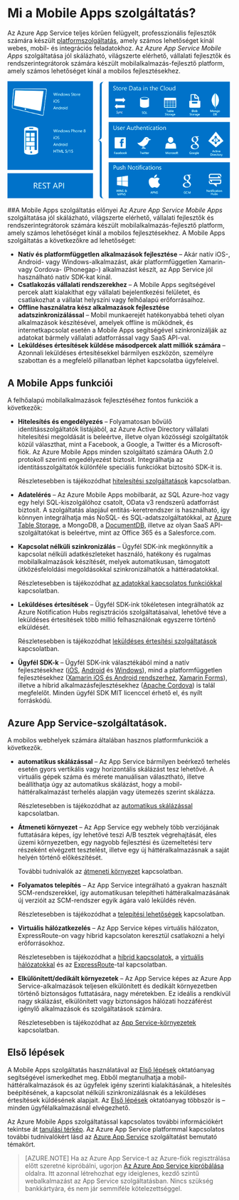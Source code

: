<properties
    pageTitle="Mi a Mobile Apps szolgáltatás?"
    description="Ismerje meg, milyen előnyökkel jár az App Service szolgáltatás bevezetése vállalati mobilalkalmazásai számára."
    services="app-service\mobile"
    documentationCenter=""
    authors="adrianhall"
    manager="yochayk"
    editor=""/>

<tags
    ms.service="app-service-mobile"
    ms.workload="na"
    ms.tgt_pltfrm="mobile-multiple"
    ms.devlang="na"
    ms.topic="hero-article"
    ms.date="05/03/2016"
    ms.author="adrianha"/>


# <a name="getting-started"> </a>Mi a Mobile Apps szolgáltatás?

Az Azure App Service teljes körűen felügyelt, professzionális fejlesztők számára készült [platformszolgáltatás](https://azure.microsoft.com/overview/what-is-paas/), amely számos lehetőséget kínál webes, mobil- és integrációs feladatokhoz. Az *Azure App Service* *Mobile Apps* szolgáltatása jól skálázható, világszerte elérhető, vállalati fejlesztők és rendszerintegrátorok számára készült mobilalkalmazás-fejlesztő platform, amely számos lehetőséget kínál a mobilos fejlesztésekhez.

![Mobile Apps](./media/app-service-mobile-value-prop/overview.png)

##A Mobile Apps szolgáltatás előnyei
Az *Azure App Service* *Mobile Apps* szolgáltatása jól skálázható, világszerte elérhető, vállalati fejlesztők és rendszerintegrátorok számára készült mobilalkalmazás-fejlesztő platform, amely számos lehetőséget kínál a mobilos fejlesztésekhez. A Mobile Apps szolgáltatás a következőkre ad lehetőséget:

- **Natív és platformfüggetlen alkalmazások fejlesztése** – Akár natív iOS-, Android- vagy Windows-alkalmazást, akár platformfüggetlen Xamarin- vagy Cordova- (Phonegap-) alkalmazást készít, az App Service jól használható natív SDK-kat kínál.
- **Csatlakozás vállalati rendszerekhez** – A Mobile Apps segítségével percek alatt kialakíthat egy vállalati bejelentkezési felületet, és csatlakozhat a vállalat helyszíni vagy felhőalapú erőforrásaihoz.
- **Offline használatra kész alkalmazások fejlesztése adatszinkronizálással** – Mobil munkaerejét hatékonyabbá teheti olyan alkalmazások készítésével, amelyek offline is működnek, és internetkapcsolat esetén a Mobile Apps segítségével szinkronizálják az adatokat bármely vállalati adatforrással vagy SaaS API-val.
- **Leküldéses értesítések küldése másodpercek alatt milliók számára** – Azonnali leküldéses értesítésekkel bármilyen eszközön, személyre szabottan és a megfelelő pillanatban léphet kapcsolatba ügyfeleivel.

## A Mobile Apps funkciói
A felhőalapú mobilalkalmazások fejlesztéséhez fontos funkciók a következők:

- **Hitelesítés és engedélyezés** – Folyamatosan bővülő identitásszolgáltatók listájából, az Azure Active Directory vállalati hitelesítési megoldását is beleértve, illetve olyan közösségi szolgáltatók közül választhat, mint a Facebook, a Google, a Twitter és a Microsoft-fiók.  Az Azure Mobile Apps minden szolgáltató számára OAuth 2.0 protokoll szerinti engedélyezést biztosít.  Integrálhatja az identitásszolgáltatók különféle speciális funkciókat biztosító SDK-it is.

  Részletesebben is tájékozódhat [hitelesítési szolgáltatások] kapcsolatban.

- **Adatelérés** – Az Azure Mobile Apps mobilbarát, az SQL Azure-hoz vagy egy helyi SQL-kiszolgálóhoz csatolt, OData v3 rendszerű adatforrást biztosít.  A szolgáltatás alapjául entitás-keretrendszer is használható, így könnyen integrálhatja más NoSQL- és SQL-adatszolgáltatókkal, az [Azure Table Storage], a MongoDB, a [DocumentDB], illetve az olyan SaaS API-szolgáltatókat is beleértve, mint az Office 365 és a Salesforce.com.
- **Kapcsolat nélküli szinkronizálás** – Ügyfél SDK-ink megkönnyítik a kapcsolat nélküli adatkészleteket használó, hatékony és rugalmas mobilalkalmazások készítését, melyek automatikusan, támogatott ütközésfeloldási megoldásokkal szinkronizálhatók a háttéradatokkal.

  Részletesebben is tájékozódhat [az adatokkal kapcsolatos funkciókkal] kapcsolatban.

- **Leküldéses értesítések** – Ügyfél SDK-ink tökéletesen integrálhatók az Azure Notification Hubs regisztrációs szolgáltatásaival, lehetővé téve a leküldéses értesítések több millió felhasználónak egyszerre történő elküldését.

  Részletesebben is tájékozódhat [leküldéses értesítési szolgáltatások] kapcsolatban.

- **Ügyfél SDK-k** – Ügyfél SDK-ink választékából mind a natív fejlesztésekhez ([iOS], [Android] és [Windows]), mind a platformfüggetlen fejlesztésekhez ([Xamarin iOS és Android rendszerhez], [Xamarin Forms]), illetve a hibrid alkalmazásfejlesztésekhez ([Apache Cordova]) is talál megfelelőt.  Minden ügyfél SDK MIT licenccel érhető el, és nyílt forráskódú.

## Azure App Service-szolgáltatások.
A mobilos webhelyek számára általában hasznos platformfunkciók a következők.

- **automatikus skálázással** – Az App Service bármilyen beérkező terhelés esetén gyors vertikális vagy horizontális skálázást tesz lehetővé. A virtuális gépek száma és mérete manuálisan választható, illetve beállíthatja úgy az automatikus skálázást, hogy a mobil-háttéralkalmazást terhelés alapján vagy ütemezés szerint skálázza.

  Részletesebben is tájékozódhat az [automatikus skálázással] kapcsolatban.

- **Átmeneti környezet** – Az App Service egy webhely több verziójának futtatására képes, így lehetővé teszi A/B tesztek végrehajtását, éles üzemi környezetben, egy nagyobb fejlesztési és üzemeltetési terv részeként elvégzett tesztelést, illetve egy új háttéralkalmazásnak a saját helyén történő előkészítését.

  További tudnivalók az [átmeneti környezet] kapcsolatban.

- **Folyamatos telepítés** – Az App Service integrálható a gyakran használt SCM-rendszerekkel, így automatikusan telepítheti háttéralkalmazásának új verzióit az SCM-rendszer egyik ágára való leküldés révén.

  Részletesebben is tájékozódhat a [telepítési lehetőségek] kapcsolatban.

- **Virtuális hálózatkezelés** – Az App Service képes virtuális hálózaton, ExpressRoute-on vagy hibrid kapcsolaton keresztül csatlakozni a helyi erőforrásokhoz.

  Részletesebben is tájékozódhat a [hibrid kapcsolatok], a [virtuális hálózatokkal] és az [ExpressRoute]-tal kapcsolatban.

- **Elkülönített/dedikált környezetek** – Az App Service képes az Azure App Service-alkalmazások teljesen elkülönített és dedikált környezetben történő biztonságos futtatására, nagy méretekben.  Ez ideális a rendkívül nagy skálázást, elkülönített vagy biztonságos hálózati hozzáférést igénylő alkalmazások és szolgáltatások számára.

  Részletesebben is tájékozódhat az [App Service-környezetek] kapcsolatban.

## Első lépések ##
A Mobile Apps szolgáltatás használatával az [Első lépések] oktatóanyag segítségével ismerkedhet meg.  Ebből megtanulhatja a mobil-háttéralkalmazások és az ügyfelek igény szerinti kialakításának, a hitelesítés beépítésének, a kapcsolat nélküli szinkronizálásnak és a leküldéses értesítések küldésének alapjait.  Az [Első lépések] oktatóanyag többször is – minden ügyfélalkalmazásnál elvégezhető.

Az Azure Mobile Apps szolgáltatással kapcsolatos további információkért tekintse át [tanulási térkép].
Az Azure App Service platformmal kapcsolatos további tudnivalókért lásd az [Azure App Service] szolgáltatást bemutató témakört.

>[AZURE.NOTE] Ha az Azure App Service-t az Azure-fiók regisztrálása előtt szeretné kipróbálni, ugorjon [Az Azure App Service kipróbálása](https://tryappservice.azure.com/?appServiceName=mobile) oldalra. Itt azonnal létrehozhat egy ideiglenes, kezdő szintű webalkalmazást az App Service szolgáltatásban. Nincs szükség bankkártyára, és nem jár semmiféle kötelezettséggel.

<!-- URLs. -->
[Mobilszolgáltatás áttelepítése az App Service szolgáltatásba]: app-service-mobile-migrating-from-mobile-services.md
[Azure App Service]: ../app-service/app-service-value-prop-what-is.md
[Első lépések]: app-service-mobile-ios-get-started.md
[Azure Table Storage]: ../storage/storage-getting-started-guide.md
[DocumentDB]: ../documentdb/documentdb-get-started.md
[hitelesítési szolgáltatások]: ./app-service-mobile-auth.md
[az adatokkal kapcsolatos funkciókkal]: ./app-service-mobile-offline-data-sync.md
[leküldéses értesítési szolgáltatások]: ../notification-hubs/notification-hubs-push-notification-overview.md
[iOS]: ./app-service-mobile-ios-how-to-use-client-library.md
[Android]: ./app-service-mobile-android-how-to-use-client-library.md
[Windows]: ./app-service-mobile-dotnet-how-to-use-client-library.md
[Xamarin iOS és Android rendszerhez]: ./app-service-mobile-dotnet-how-to-use-client-library.md
[Xamarin Forms]: ./app-service-mobile-xamarin-forms-get-started.md
[Apache Cordova]: ./app-service-mobile-cordova-how-to-use-client-library.md
[automatikus skálázással]: ../app-service-web/web-sites-scale.md
[átmeneti környezet]: ../app-service-web/web-sites-staged-publishing.md
[telepítési lehetőségek]: ../app-service-web/web-sites-deploy.md
[hibrid kapcsolatok]: ../app-service-web/web-sites-hybrid-connection-get-started.md
[virtuális hálózatokkal]: ../app-service-web/web-sites-integrate-with-vnet.md
[ExpressRoute]: ../app-service/app-service-app-service-environment-network-configuration-expressroute.md
[App Service-környezetek]: ../app-service-web/app-service-app-service-environment-intro.md
[tanulási térkép]: https://azure.microsoft.com/en-us/documentation/learning-paths/appservice-mobileapps/



<!--HONumber=Sep16_HO4-->


